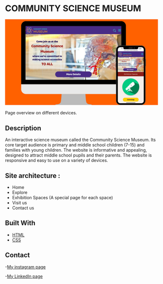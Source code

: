 # COMMUNITY SCIENCE MUSEUM

![image](https://raw.githubusercontent.com/bushrakalaji/Symester-project-1/main/images/portfolio.jpg?token=GHSAT0AAAAAABUKFQTTTJMBUKXAOFJBBMTSYU3NWDA)

Page overview on different devices.

## Description

An interactive science museum called the Community Science Museum.
Its core target audience is primary and middle school children (7-15) and families with young children.
The website is informative and appealing, designed to attract middle school pupils and their parents. 
The website is responsive and easy to use on a variety of devices.

## Site architecture :

- Home 
- Explore
- Exhibition Spaces (A special page for each space)
- Visit us
- Contact us


## Built With

- [HTML](https://html.com/)
- [CSS](https://css.com/)


## Contact

-[My instagram page](https://www.instagram.com/bushra_00/)

-[My LinkedIn page](https://www.linkedin.com/in/bushra-kalaji-6775a921a/)


